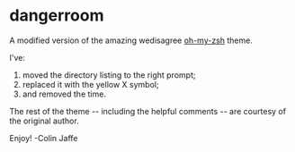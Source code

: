 # dangerroom

A modified version of the amazing wedisagree [oh-my-zsh](https://github.com/robbyrussell/oh-my-zsh) theme.

I've:

1. moved the directory listing to the right prompt;
2. replaced it with the yellow X symbol;
3. and removed the time.

The rest of the theme -- including the helpful comments --
are courtesy of the original author.

Enjoy!
-Colin Jaffe